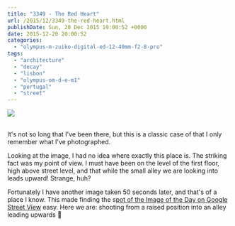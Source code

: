 ```yaml
---
title: "3349 - The Red Heart"
url: /2015/12/3349-the-red-heart.html
publishDate: Sun, 20 Dec 2015 19:00:52 +0000
date: 2015-12-20 20:00:52
categories: 
  - "olympus-m-zuiko-digital-ed-12-40mm-f2-8-pro"
tags: 
  - "architecture"
  - "decay"
  - "lisbon"
  - "olympus-om-d-e-m1"
  - "portugal"
  - "street"
---
```

<div class="container">
<div class="center"><a target="_blank" href="https://d25zfm9zpd7gm5.cloudfront.net/1200x1200/2015/20150903_124341_lr.jpg"><img class="webfeedsFeaturedVisual" src="https://d25zfm9zpd7gm5.cloudfront.net/0600x0600/2015/20150903_124341_lr.jpg" /></a></div>
</div>
<br />

It's not so long that I've been there, but this is a classic case of that I only remember what I've photographed.

Looking at the image, I had no idea where exactly this place is. The striking fact was my point of view. I must have been on the level of the first floor, high above street level, and that while the small alley we are looking into leads upward! Strange, huh?

Fortunately I have another image taken 50 seconds later, and that's of a place I know. This made finding the s<a href="https://www.google.at/maps/@38.7139568,-9.1306887,3a,75y,76.31h,86.04t/data=!3m7!1e1!3m5!1sSc4I3zgqSw7kKNLPz95UIw!2e0!6s%2F%2Fgeo1.ggpht.com%2Fcbk%3Fpanoid%3DSc4I3zgqSw7kKNLPz95UIw%26output%3Dthumbnail%26cb_client%3Dmaps_sv.tactile.gps%26thumb%3D2%26w%3D203%26h%3D100%26yaw%3D5.6596813%26pitch%3D0!7i13312!8i6656" target="_blank">pot of the Image of the Day on Google Street View</a> easy. Here we are: shooting from a raised position into an alley leading upwards 🙂
